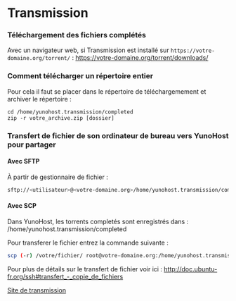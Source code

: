 # Transmission

### Téléchargement des fichiers complétés

Avec un navigateur web, si Transmission est installé sur `https://votre-domaine.org/torrent/` : https://votre-domaine.org/torrent/downloads/

### Comment télécharger un répertoire entier

Pour cela il faut se placer dans le répertoire de téléchargemement et archiver le répertoire :
```bah
cd /home/yunohost.transmission/completed
zip -r votre_archive.zip [dossier]
```
### Transfert de fichier de son ordinateur de bureau vers YunoHost pour partager
#### Avec SFTP
À partir de gestionnaire de fichier :
```bash
sftp://<utilisateur>@<votre-domaine.org>/home/yunohost.transmission/completed
```

#### Avec SCP

Dans YunoHost, les torrents completés sont enregistrés dans :
/home/yunohost.transmission/completed

Pour transferer le fichier entrez la commande suivante :

```bash
scp (-r) /votre/fichier/ root@votre-domaine.org:/home/yunohost.transmission/completed
```
Pour plus de détails sur le transfert de fichier voir ici : http://doc.ubuntu-fr.org/ssh#transfert_-_copie_de_fichiers

[Site de transmission](http://transmissionbt.com/)


